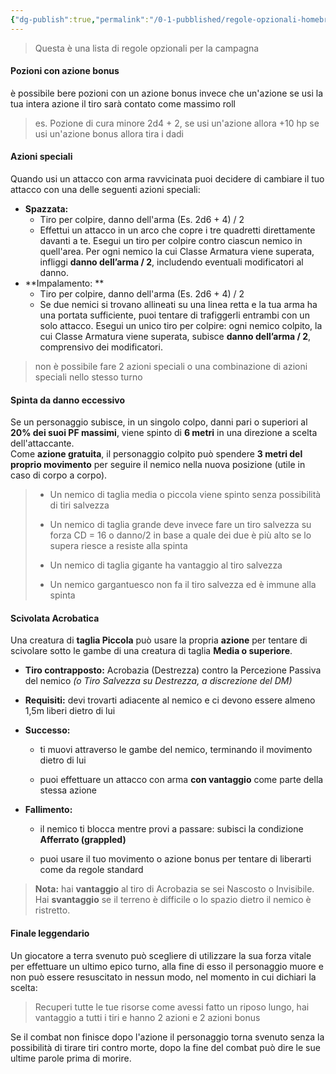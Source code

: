 ```yaml
---
{"dg-publish":true,"permalink":"/0-1-pubblished/regole-opzionali-homebrew/","noteIcon":""}
---
```


> Questa è una lista di regole opzionali per la campagna

#### Pozioni con azione bonus
è possibile bere pozioni con un azione bonus invece che un'azione se usi la tua intera azione il tiro sarà contato come massimo roll

> es. Pozione di cura minore 2d4 + 2, se usi un'azione allora +10 hp se usi un'azione bonus allora tira i dadi

#### Azioni speciali
Quando usi un attacco con arma ravvicinata puoi decidere di cambiare il tuo attacco con una delle seguenti azioni speciali:
 - **Spazzata:**
   - Tiro per colpire, danno dell'arma (Es. 2d6 + 4) / 2
   - Effettui un attacco in un arco che copre i tre quadretti direttamente davanti a te. Esegui un tiro per colpire contro ciascun nemico in quell'area. Per ogni nemico la cui Classe Armatura viene superata, infliggi **danno dell’arma / 2**, includendo eventuali modificatori al danno.
 - **Impalamento: **
   - Tiro per colpire, danno dell'arma (Es. 2d6 + 4) / 2
   - Se due nemici si trovano allineati su una linea retta e la tua arma ha una portata sufficiente, puoi tentare di trafiggerli entrambi con un solo attacco. Esegui un unico tiro per colpire: ogni nemico colpito, la cui Classe Armatura viene superata, subisce **danno dell’arma / 2**, comprensivo dei modificatori.

> non è possibile fare 2 azioni speciali o una combinazione di azioni speciali nello stesso turno

#### Spinta da danno eccessivo
Se un personaggio subisce, in un singolo colpo, danni pari o superiori al **20% dei suoi PF massimi**, viene spinto di **6 metri** in una direzione a scelta dell'attaccante.  
Come **azione gratuita**, il personaggio colpito può spendere **3 metri del proprio movimento** per seguire il nemico nella nuova posizione (utile in caso di corpo a corpo).

> - Un nemico di taglia media o piccola viene spinto senza possibilità di tiri salvezza
> 
> - Un nemico di taglia grande deve invece fare un tiro salvezza su forza CD = 16 o danno/2 in base a quale dei due è più alto se lo supera riesce a resiste alla spinta
> 
> - Un nemico di taglia gigante ha vantaggio al tiro salvezza
> 
> - Un nemico gargantuesco non fa il tiro salvezza ed è immune alla spinta

#### Scivolata Acrobatica
Una creatura di **taglia Piccola** può usare la propria **azione** per tentare di scivolare sotto le gambe di una creatura di taglia **Media o superiore**.

- **Tiro contrapposto:** Acrobazia (Destrezza) contro la Percezione Passiva del nemico _(o Tiro Salvezza su Destrezza, a discrezione del DM)_
    
- **Requisiti:** devi trovarti adiacente al nemico e ci devono essere almeno 1,5m liberi dietro di lui
    
- **Successo:**
    
    - ti muovi attraverso le gambe del nemico, terminando il movimento dietro di lui
        
    - puoi effettuare un attacco con arma **con vantaggio** come parte della stessa azione
        
- **Fallimento:**
    
    - il nemico ti blocca mentre provi a passare: subisci la condizione **Afferrato (grappled)**
        
    - puoi usare il tuo movimento o azione bonus per tentare di liberarti come da regole standard
        

> **Nota:** hai **vantaggio** al tiro di Acrobazia se sei Nascosto o Invisibile.  
> Hai **svantaggio** se il terreno è difficile o lo spazio dietro il nemico è ristretto.

#### Finale leggendario
Un giocatore a terra svenuto può scegliere di utilizzare la sua forza vitale per effettuare un ultimo epico turno, alla fine di esso il personaggio muore e non può essere resuscitato in nessun modo, nel momento in cui dichiari la scelta:

> Recuperi tutte le tue risorse come avessi fatto un riposo lungo, hai vantaggio a tutti i tiri e hanno 2 azioni e 2 azioni bonus

Se il combat non finisce dopo l'azione il personaggio torna svenuto senza la possibilità di tirare tiri contro morte, dopo la fine del combat può dire le sue ultime parole prima di morire.